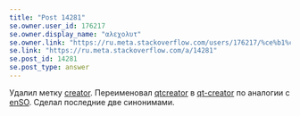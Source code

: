 ```yaml
---
title: "Post 14281"
se.owner.user_id: 176217
se.owner.display_name: "αλεχολυτ"
se.owner.link: "https://ru.meta.stackoverflow.com/users/176217/%ce%b1%ce%bb%ce%b5%cf%87%ce%bf%ce%bb%cf%85%cf%84"
se.link: "https://ru.meta.stackoverflow.com/a/14281"
se.post_id: 14281
se.post_type: answer
---
```

<p>Удалил метку <a href="https://ru.stackoverflow.com/questions/tagged/creator" class="s-tag post-tag" title="показать вопросы с меткой [creator]" aria-label="показать вопросы с меткой [creator]" rel="tag" aria-labelledby="tag-creator-tooltip-container" data-tag-menu-origin="Unknown">creator</a>. Переименовал <a href="https://ru.stackoverflow.com/questions/tagged/qtcreator" class="s-tag post-tag" title="показать вопросы с меткой [qtcreator]" aria-label="показать вопросы с меткой [qtcreator]" rel="tag" aria-labelledby="tag-qtcreator-tooltip-container" data-tag-menu-origin="Unknown">qtcreator</a> в <a href="https://ru.stackoverflow.com/questions/tagged/qt-creator" class="s-tag post-tag" title="показать вопросы с меткой [qt-creator]" aria-label="показать вопросы с меткой [qt-creator]" rel="tag" aria-labelledby="tag-qt-creator-tooltip-container" data-tag-menu-origin="Unknown">qt-creator</a> по аналогии с <a href="https://stackoverflow.com/questions/tagged/qt-creator">enSO</a>. Сделал последние две синонимами.</p>
